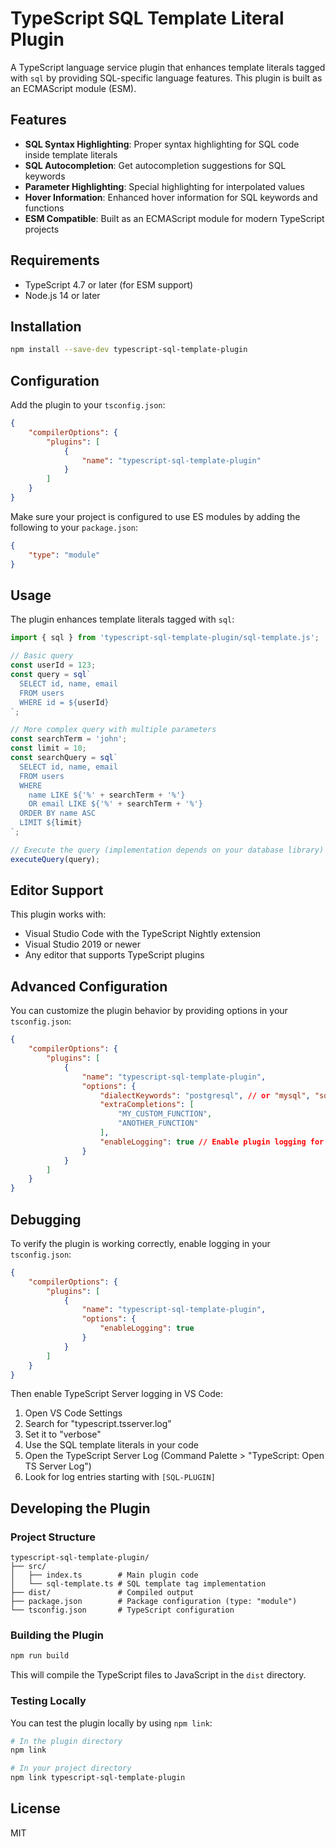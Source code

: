 # TypeScript SQL Template Literal Plugin

A TypeScript language service plugin that enhances template literals tagged with `sql` by providing SQL-specific language features. This plugin is built as an ECMAScript module (ESM).

## Features

-   **SQL Syntax Highlighting**: Proper syntax highlighting for SQL code inside template literals
-   **SQL Autocompletion**: Get autocompletion suggestions for SQL keywords
-   **Parameter Highlighting**: Special highlighting for interpolated values
-   **Hover Information**: Enhanced hover information for SQL keywords and functions
-   **ESM Compatible**: Built as an ECMAScript module for modern TypeScript projects

## Requirements

-   TypeScript 4.7 or later (for ESM support)
-   Node.js 14 or later

## Installation

```bash
npm install --save-dev typescript-sql-template-plugin
```

## Configuration

Add the plugin to your `tsconfig.json`:

```json
{
    "compilerOptions": {
        "plugins": [
            {
                "name": "typescript-sql-template-plugin"
            }
        ]
    }
}
```

Make sure your project is configured to use ES modules by adding the following to your `package.json`:

```json
{
    "type": "module"
}
```

## Usage

The plugin enhances template literals tagged with `sql`:

```typescript
import { sql } from 'typescript-sql-template-plugin/sql-template.js';

// Basic query
const userId = 123;
const query = sql`
  SELECT id, name, email
  FROM users
  WHERE id = ${userId}
`;

// More complex query with multiple parameters
const searchTerm = 'john';
const limit = 10;
const searchQuery = sql`
  SELECT id, name, email
  FROM users
  WHERE 
    name LIKE ${'%' + searchTerm + '%'}
    OR email LIKE ${'%' + searchTerm + '%'}
  ORDER BY name ASC
  LIMIT ${limit}
`;

// Execute the query (implementation depends on your database library)
executeQuery(query);
```

## Editor Support

This plugin works with:

-   Visual Studio Code with the TypeScript Nightly extension
-   Visual Studio 2019 or newer
-   Any editor that supports TypeScript plugins

## Advanced Configuration

You can customize the plugin behavior by providing options in your `tsconfig.json`:

```json
{
    "compilerOptions": {
        "plugins": [
            {
                "name": "typescript-sql-template-plugin",
                "options": {
                    "dialectKeywords": "postgresql", // or "mysql", "sqlite", etc.
                    "extraCompletions": [
                        "MY_CUSTOM_FUNCTION",
                        "ANOTHER_FUNCTION"
                    ],
                    "enableLogging": true // Enable plugin logging for debugging
                }
            }
        ]
    }
}
```

## Debugging

To verify the plugin is working correctly, enable logging in your `tsconfig.json`:

```json
{
    "compilerOptions": {
        "plugins": [
            {
                "name": "typescript-sql-template-plugin",
                "options": {
                    "enableLogging": true
                }
            }
        ]
    }
}
```

Then enable TypeScript Server logging in VS Code:

1. Open VS Code Settings
2. Search for "typescript.tsserver.log"
3. Set it to "verbose"
4. Use the SQL template literals in your code
5. Open the TypeScript Server Log (Command Palette > "TypeScript: Open TS Server Log")
6. Look for log entries starting with `[SQL-PLUGIN]`

## Developing the Plugin

### Project Structure

```
typescript-sql-template-plugin/
├── src/
│   ├── index.ts        # Main plugin code
│   └── sql-template.ts # SQL template tag implementation
├── dist/               # Compiled output
├── package.json        # Package configuration (type: "module")
└── tsconfig.json       # TypeScript configuration
```

### Building the Plugin

```bash
npm run build
```

This will compile the TypeScript files to JavaScript in the `dist` directory.

### Testing Locally

You can test the plugin locally by using `npm link`:

```bash
# In the plugin directory
npm link

# In your project directory
npm link typescript-sql-template-plugin
```

## License

MIT
